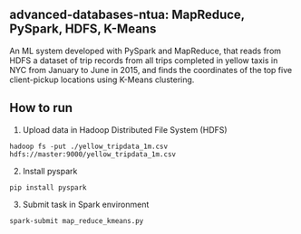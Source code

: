 ## advanced-databases-ntua: MapReduce, PySpark, HDFS, K-Means
An ML system developed with PySpark and MapReduce, that reads from HDFS a dataset of trip records from all trips completed in yellow taxis in NYC from January to June in 2015, and finds the coordinates of the top five client-pickup locations using K-Means clustering.  

## How to run
1. Upload data in Hadoop Distributed File System (HDFS)  
```
hadoop fs -put ./yellow_tripdata_1m.csv hdfs://master:9000/yellow_tripdata_1m.csv
```
2. Install pyspark  
```
pip install pyspark
```
3. Submit task in Spark environment  
```
spark-submit map_reduce_kmeans.py
```

